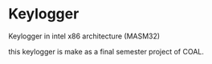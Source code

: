 # Keylogger
Keylogger in intel x86 architecture (MASM32)

this keylogger is make as a final semester project of COAL.

